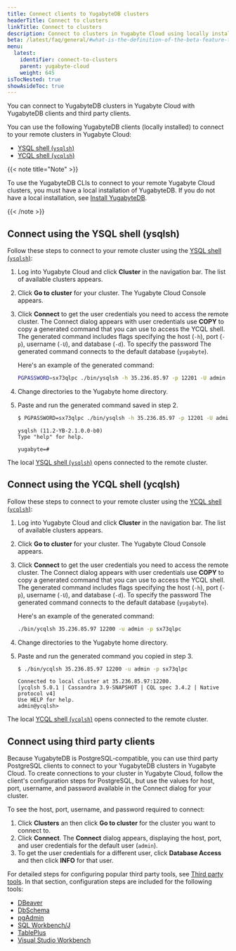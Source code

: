 ```yaml
---
title: Connect clients to YugabyteDB clusters
headerTitle: Connect to clusters
linkTitle: Connect to clusters
description: Connect to clusters in Yugabyte Cloud using locally installed YugabyteDB clients.
beta: /latest/faq/general/#what-is-the-definition-of-the-beta-feature-tag
menu:
  latest:
    identifier: connect-to-clusters
    parent: yugabyte-cloud
    weight: 645
isTocNested: true
showAsideToc: true
---
```


You can connect to YugabyteDB clusters in Yugabyte Cloud with YugabyteDB clients and third party clients.

You can use the following YugabyteDB clients (locally installed) to connect to your remote clusters in Yugabyte Cloud:

- [YSQL shell (`ysqlsh`)](../../../admin/ysqlsh/)
- [YCQL shell (`ycqlsh`)](../../../admin/ycqlsh/)

{{< note title="Note" >}}

To use the YugabyteDB CLIs to connect to your remote Yugabyte Cloud clusters, you must have a local installation of
YugabyteDB. If you do not have a local installation, see [Install YugabyteDB](../../../quick-start/install/).

{{< /note >}}

## Connect using the YSQL shell (ysqlsh)

Follow these steps to connect to your remote cluster using the [YSQL shell (`ysqlsh`)](../../../admin/ysqlsh/):

1. Log into Yugabyte Cloud and click **Cluster** in the navigation bar. The list of available clusters appears.
2. Click **Go to cluster** for your cluster. The Yugabyte Cloud Console appears.
3. Click **Connect** to get the user credentials you need to access the remote cluster. The Connect dialog appears with user credentials
   use **COPY** to copy a generated command that you can use to access the YCQL shell. The generated command includes flags specifying
   the host (`-h`), port (`-p`), username (`-U`), and database (`-d`). To specify the password The generated command connects to the default database (`yugabyte`).

   Here's an example of the generated command:

    ```sh
    PGPASSWORD=sx73qlpc ./bin/ysqlsh -h 35.236.85.97 -p 12201 -U admin -d yugabyte
    ```

4. Change directories to the Yugabyte home directory.
5. Paste and run the generated command saved in step 2.

    ```sh
    $ PGPASSWORD=sx73qlpc ./bin/ysqlsh -h 35.236.85.97 -p 12201 -U admin -d yugabyte
    ```

    ```
    ysqlsh (11.2-YB-2.1.0.0-b0)
    Type "help" for help.

    yugabyte=#
    ```

The local [YSQL shell (`ysqlsh`)](../../../admin/ysqlsh/) opens connected to the remote cluster.

## Connect using the YCQL shell (ycqlsh)

Follow these steps to connect to your remote cluster using the [YCQL shell (`ycqlsh`)](../../../admin/cqlsh/):

1. Log into Yugabyte Cloud and click **Cluster** in the navigation bar. The list of available clusters appears.
2. Click **Go to cluster** for your cluster. The Yugabyte Cloud Console appears.
3. Click **Connect** to get the user credentials you need to access the remote cluster. The Connect dialog appears with user credentials
   use **COPY** to copy a generated command that you can use to access the YCQL shell. The generated command includes flags specifying
   the host (`-h`), port (`-p`), username (`-U`), and database (`-d`). To specify the password The generated command connects to the default database (`yugabyte`).

    Here's an example of the generated command:

    ```sh
    ./bin/ycqlsh 35.236.85.97 12200 -u admin -p sx73qlpc
    ```

4. Change directories to the Yugabyte home directory.
5. Paste and run the generated command you copied in step 3.

    ```sh
    $ ./bin/ycqlsh 35.236.85.97 12200 -u admin -p sx73qlpc
    ```

    ```
    Connected to local cluster at 35.236.85.97:12200.
    [ycqlsh 5.0.1 | Cassandra 3.9-SNAPSHOT | CQL spec 3.4.2 | Native protocol v4]
    Use HELP for help.
    admin@ycqlsh>
    ```

The local [YCQL shell (`ycqlsh`)](../../../admin/cqlsh/) opens connected to the remote cluster.

## Connect using third party clients

Because YugabyteDB is PostgreSQL-compatible, you can use third party PostgreSQL clients to connect to your YugabyteDB clusters in Yugabyte Cloud.
To create connections to your cluster in Yugabyte Cloud, follow the client's configuration steps for PostgreSQL, but use the values for host, port, username,
and password available in the Connect dialog for your cluster.

To see the host, port, username, and password required to connect:

1. Click **Clusters** an then click **Go to cluster** for the cluster you want to connect to.
2. Click **Connect**. The **Connect** dialog appears, displaying the host, port, and user credentials for the default user (`admin`).
3. To get the user credentials for a different user, click **Database Access** and then click **INFO** for that user.

For detailed steps for configuring popular third party tools, see [Third party tools](../../../tools/). In that section, configuration steps
are included for the following tools:

- [DBeaver](../../../tools/dbeaver)
- [DbSchema](../../../tools/dbschema)
- [pgAdmin](../../../tools/pgadmin)
- [SQL Workbench/J](../../../tools/sql-workbench)
- [TablePlus](../../../tools/tableplus)
- [Visual Studio Workbench](../../../tools/visualstudioworkbench)
